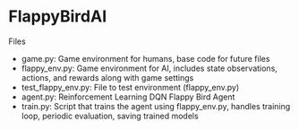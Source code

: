 # FlappyBirdAI

Files
- game.py: Game environment for humans, base code for future files
- flappy_env.py: Game environment for AI, includes state observations, actions, and rewards along with game settings
- test_flappy_env.py: File to test environment (flappy_env.py)
- agent.py: Reinforcement Learning DQN Flappy Bird Agent
- train.py: Script that trains the agent using flappy_env.py, handles training loop, periodic evaluation, saving trained models
